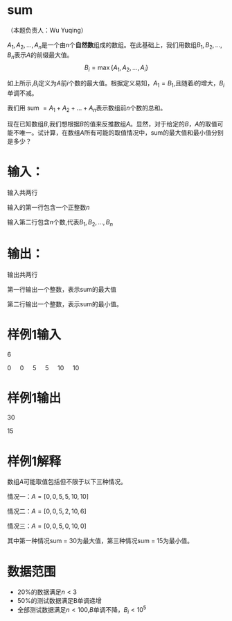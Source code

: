 # sum
（本题负责人：Wu Yuqing）

$A_1,A_2,\dots ,A_n$是一个由n个**自然数**组成的数组。在此基础上，我们用数组$B_1,B_2,\dots ,B_n$表示$A$的前缀最大值。
$$B_i=\max\{A_1,A_2,\dots, A_i\}$$

如上所示,$B_i$定义为$A$前$i$个数的最大值。根据定义易知，$A_1=B_1$,且随着$i$的增大，$B_i$单调不减。

我们用 sum $= A_1+A_2 + \dots +A_n$表示数组前$n$个数的总和。

现在已知数组$B$,我们想根据$B$的值来反推数组$A$。显然，对于给定的$B$，$A$的取值可能不唯一。试计算，在数组$A$所有可能的取值情况中，sum的最大值和最小值分别是多少？

 # 输入：
  输入共两行

  输入的第一行包含一个正整数$n$

  输入第二行包含$n$个数,代表$B_1,B_2,\dots ,B_n$

  # 输出：
  输出共两行

  第一行输出一个整数，表示sum的最大值

  第二行输出一个整数，表示sum的最小值。

  # 样例1输入
  6

  0$\quad$ 0$\quad$ 5$\quad$ 5$\quad$ 10$\quad$ 10
  # 样例1输出
  30

  15
  # 样例1解释

  数组$A$可能取值包括但不限于以下三种情况。

  情况一：$A = [0,0,5,5,10,10]$
  
  情况二：$A = [0,0,5,2,10,6]$

  情况三：$A = [0,0,5,0,10,0]$

  其中第一种情况sum = 30为最大值，第三种情况sum = 15为最小值。

  # 数据范围
  - 20%的数据满足$n<3$
  - 50%的测试数据满足B单调递增
  - 全部测试数据满足$n<100$,$B$单调不降，$B_i<10^5$
